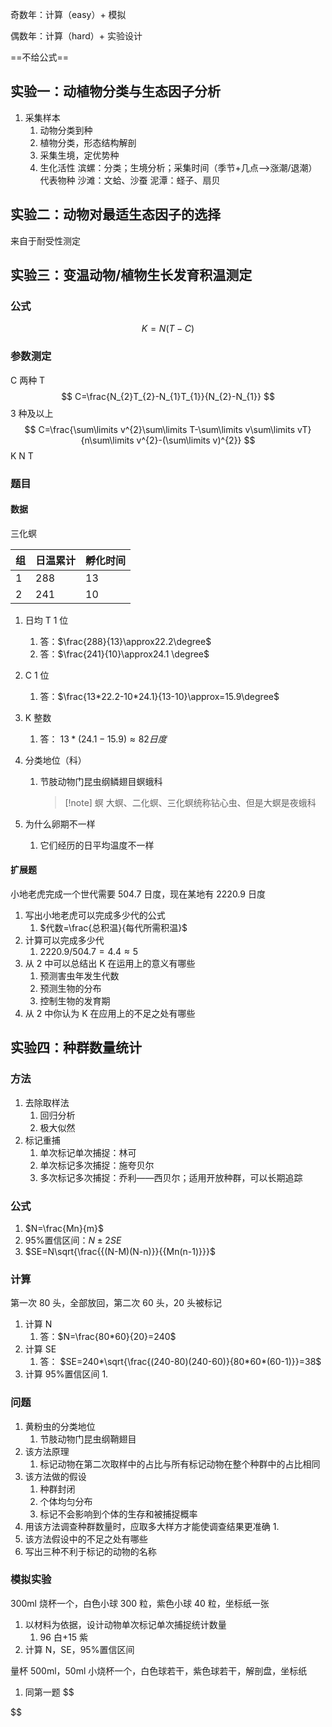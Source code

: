 奇数年：计算（easy）+ 模拟

偶数年：计算（hard）+ 实验设计

==不给公式==

## 实验一：动植物分类与生态因子分析
1. 采集样本
	1. 动物分类到种
	2. 植物分类，形态结构解剖
	3. 采集生境，定优势种
	4. 生化活性
滨螺：分类；生境分析；采集时间（季节+几点-->涨潮/退潮）
代表物种
沙滩：文蛤、沙蚕
泥潭：蛏子、扇贝
## 实验二：动物对最适生态因子的选择
来自于耐受性测定
## 实验三：变温动物/植物生长发育积温测定
### 公式
$$
K=N(T-C)
$$
### 参数测定
C
两种 T
$$
C=\frac{N_{2}T_{2}-N_{1}T_{1}}{N_{2}-N_{1}}
$$
3 种及以上
$$
C=\frac{\sum\limits v^{2}\sum\limits T-\sum\limits v\sum\limits vT}{n\sum\limits v^{2}-(\sum\limits v)^{2}}
$$
K N T
### 题目
#### 数据
三化螟

| 组   | 日温累计 | 孵化时间 |
| --- | ---- | ---- |
| 1   | 288  | 13   |
| 2   | 241  | 10   |
1. 日均 T 1 位
	1. 答：$\frac{288}{13}\approx22.2\degree$
	2. 答：$\frac{241}{10}\approx24.1 \degree$
2. C 1 位
	1. 答：$\frac{13*22.2-10*24.1}{13-10}\approx=15.9\degree$
3. K 整数
	1. 答： $13*(24.1-15.9)\approx82 日度$

4. 分类地位（科）
	1. 节肢动物门昆虫纲鳞翅目螟蛾科
	   > [!note] 螟
	   >大螟、二化螟、三化螟统称钻心虫、但是大螟是夜蛾科  
5. 为什么卵期不一样
	1. 它们经历的日平均温度不一样

#### 扩展题
小地老虎完成一个世代需要 504.7 日度，现在某地有 2220.9 日度
1. 写出小地老虎可以完成多少代的公式
	1. $代数=\frac{总积温}{每代所需积温}$
2. 计算可以完成多少代
	1. $2220.9/504.7=4.4\approx5$
3. 从 2 中可以总结出 K 在运用上的意义有哪些
	1. 预测害虫年发生代数
	2. 预测生物的分布
	3. 控制生物的发育期
4. 从 2 中你认为 K 在应用上的不足之处有哪些
## 实验四：种群数量统计

### 方法
1. 去除取样法
	1. 回归分析
	2. 极大似然
2. 标记重捕
	1. 单次标记单次捕捉：林可
	2. 单次标记多次捕捉：施夸贝尔
	3. 多次标记多次捕捉：乔利——西贝尔；适用开放种群，可以长期追踪
### 公式
1. $N=\frac{Mn}{m}$
2. 95%置信区间：$N\pm2SE$
3. $SE=N\sqrt{\frac{{(N-M)(N-n)}}{{Mn(n-1)}}}$
### 计算
第一次 80 头，全部放回，第二次 60 头，20 头被标记
1. 计算 N
	1. 答：$N=\frac{80*60}{20}=240$
2. 计算 SE
	1. 答： $SE=240*\sqrt{\frac{(240-80)(240-60)}{80*60*(60-1)}}=38$
3. 计算 95%置信区间
	1. 
### 问题
1. 黄粉虫的分类地位
	1. 节肢动物门昆虫纲鞘翅目
2. 该方法原理
	1. 标记动物在第二次取样中的占比与所有标记动物在整个种群中的占比相同
3. 该方法做的假设
	1. 种群封闭
	2. 个体均匀分布
	3. 标记不会影响到个体的生存和被捕捉概率
4. 用该方法调查种群数量时，应取多大样方才能使调查结果更准确
	1. 
5. 该方法假设中的不足之处有哪些
6. 写出三种不利于标记的动物的名称
### 模拟实验
300ml 烧杯一个，白色小球 300 粒，紫色小球 40 粒，坐标纸一张
1. 以材料为依据，设计动物单次标记单次捕捉统计数量
	1. 96 白+15 紫
2. 计算 N，SE，95%置信区间

量杯 500ml，50ml 小烧杯一个，白色球若干，紫色球若干，解剖盘，坐标纸
1. 同第一题
$$

$$